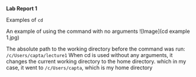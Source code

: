 **Lab Report 1** 

Examples of `cd`

An example of using the command with no arguments
![Image](cd example 1.jpg)

The absolute path to the working directory before the command was run: `/c/Users/capta/lecture1`
When cd is used without any arguments, it changes the current working directory to the home directory. which in my case, it went to `/c/Users/capta`, which is my home directory
